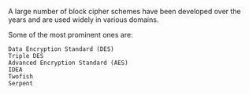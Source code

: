A large number of block cipher schemes have been developed over the years and are used widely in various domains.

Some of the most prominent ones are:

    Data Encryption Standard (DES)
    Triple DES
    Advanced Encryption Standard (AES)
    IDEA
    Twofish
    Serpent

